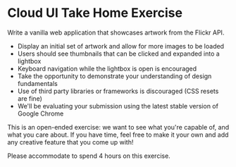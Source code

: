 # Cloud UI Take Home Exercise

Write a vanilla web application that showcases artwork from the Flickr API.

- Display an initial set of artwork and allow for more images to be loaded 
- Users should see thumbnails that can be clicked and expanded into a lightbox
- Keyboard navigation while the lightbox is open is encouraged
- Take the opportunity to demonstrate your understanding of design fundamentals
- Use of third party libraries or frameworks is discouraged (CSS resets are fine)
- We'll be evaluating your submission using the latest stable version of Google Chrome

This is an open-ended exercise: we want to see what you're capable of, and what you care about. If you have time, feel free to make it your own and add any creative feature that you come up with!

Please accommodate to spend 4 hours on this exercise.
